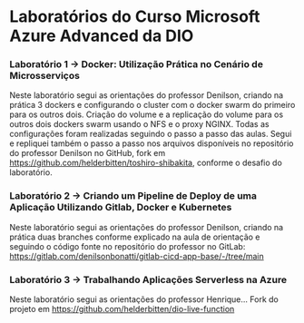 # Laboratórios do Curso Microsoft Azure Advanced da DIO

### Laboratório 1 -> Docker: Utilização Prática no Cenário de Microsserviços
Neste laboratório segui as orientações do professor Denilson, criando na prática 3 dockers e configurando o cluster com o docker swarm do primeiro para os outros dois. Criação do volume e a replicação do volume para os outros dois dockers swarm usando o NFS e o proxy NGINX. Todas as configurações foram realizadas seguindo o passo a passo das aulas. Segui e repliquei também o passo a passo nos arquivos disponíveis no repositório do professor Denilson no GitHub, fork em https://github.com/helderbitten/toshiro-shibakita, conforme o desafio do laboratório.

### Laboratório 2 -> Criando um Pipeline de Deploy de uma Aplicação Utilizando Gitlab, Docker e Kubernetes
Neste laboratório segui as orientações do professor Denilson, criando na prática duas branches conforme explicado na aula de orientação e seguindo o código fonte no repositório do professor no GitLab: https://gitlab.com/denilsonbonatti/gitlab-cicd-app-base/-/tree/main

### Laboratório 3 -> Trabalhando Aplicações Serverless na Azure
Neste laboratório segui as orientações do professor Henrique... Fork do projeto em https://github.com/helderbitten/dio-live-function
